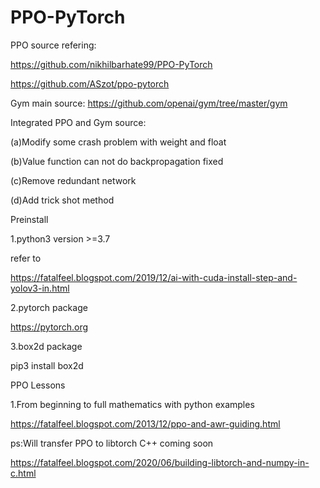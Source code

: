 # PPO-PyTorch
PPO source refering: 

https://github.com/nikhilbarhate99/PPO-PyTorch

https://github.com/ASzot/ppo-pytorch

Gym main source: https://github.com/openai/gym/tree/master/gym

Integrated PPO and Gym source:

(a)Modify some crash problem with weight and float

(b)Value function can not do backpropagation fixed

(c)Remove redundant network

(d)Add trick shot method

Preinstall

1.python3 version >=3.7

refer to

https://fatalfeel.blogspot.com/2019/12/ai-with-cuda-install-step-and-yolov3-in.html

2.pytorch package

https://pytorch.org

3.box2d package

pip3 install box2d

PPO Lessons

1.From beginning to full mathematics with python examples

https://fatalfeel.blogspot.com/2013/12/ppo-and-awr-guiding.html

ps:Will transfer PPO to libtorch C++ coming soon

https://fatalfeel.blogspot.com/2020/06/building-libtorch-and-numpy-in-c.html
